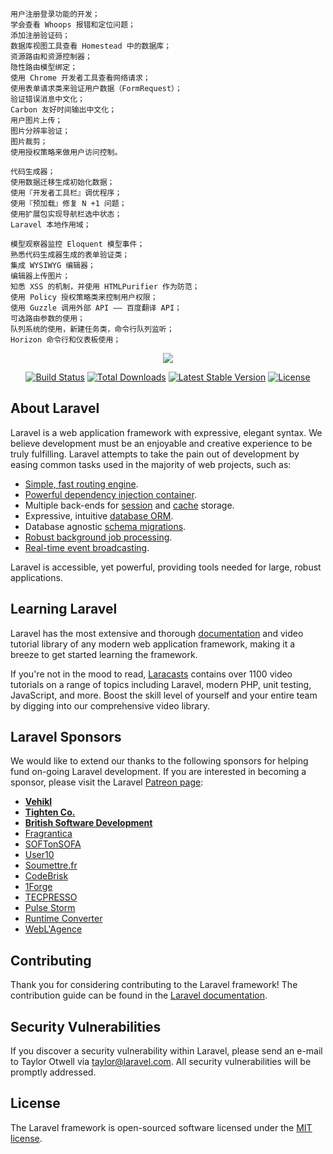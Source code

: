 ```
用户注册登录功能的开发；
学会查看 Whoops 报错和定位问题；
添加注册验证码；
数据库视图工具查看 Homestead 中的数据库；
资源路由和资源控制器；
隐性路由模型绑定；
使用 Chrome 开发者工具查看网络请求；
使用表单请求类来验证用户数据（FormRequest）；
验证错误消息中文化；
Carbon 友好时间输出中文化；
用户图片上传；
图片分辨率验证；
图片裁剪；
使用授权策略来做用户访问控制。
```
```
代码生成器；
使用数据迁移生成初始化数据；
使用『开发者工具栏』调优程序；
使用『预加载』修复 N +1 问题；
使用扩展包实现导航栏选中状态；
Laravel 本地作用域；
```

```
模型观察器监控 Eloquent 模型事件；
熟悉代码生成器生成的表单验证类；
集成 WYSIWYG 编辑器；
编辑器上传图片；
知悉 XSS 的机制，并使用 HTMLPurifier 作为防范；
使用 Policy 授权策略类来控制用户权限；
使用 Guzzle 调用外部 API —— 百度翻译 API；
可选路由参数的使用；
队列系统的使用，新建任务类，命令行队列监听；
Horizon 命令行和仪表板使用；
```
<p align="center"><img src="https://laravel.com/assets/img/components/logo-laravel.svg"></p>

<p align="center">
<a href="https://travis-ci.org/laravel/framework"><img src="https://travis-ci.org/laravel/framework.svg" alt="Build Status"></a>
<a href="https://packagist.org/packages/laravel/framework"><img src="https://poser.pugx.org/laravel/framework/d/total.svg" alt="Total Downloads"></a>
<a href="https://packagist.org/packages/laravel/framework"><img src="https://poser.pugx.org/laravel/framework/v/stable.svg" alt="Latest Stable Version"></a>
<a href="https://packagist.org/packages/laravel/framework"><img src="https://poser.pugx.org/laravel/framework/license.svg" alt="License"></a>
</p>

## About Laravel

Laravel is a web application framework with expressive, elegant syntax. We believe development must be an enjoyable and creative experience to be truly fulfilling. Laravel attempts to take the pain out of development by easing common tasks used in the majority of web projects, such as:

- [Simple, fast routing engine](https://laravel.com/docs/routing).
- [Powerful dependency injection container](https://laravel.com/docs/container).
- Multiple back-ends for [session](https://laravel.com/docs/session) and [cache](https://laravel.com/docs/cache) storage.
- Expressive, intuitive [database ORM](https://laravel.com/docs/eloquent).
- Database agnostic [schema migrations](https://laravel.com/docs/migrations).
- [Robust background job processing](https://laravel.com/docs/queues).
- [Real-time event broadcasting](https://laravel.com/docs/broadcasting).

Laravel is accessible, yet powerful, providing tools needed for large, robust applications.

## Learning Laravel

Laravel has the most extensive and thorough [documentation](https://laravel.com/docs) and video tutorial library of any modern web application framework, making it a breeze to get started learning the framework.

If you're not in the mood to read, [Laracasts](https://laracasts.com) contains over 1100 video tutorials on a range of topics including Laravel, modern PHP, unit testing, JavaScript, and more. Boost the skill level of yourself and your entire team by digging into our comprehensive video library.

## Laravel Sponsors

We would like to extend our thanks to the following sponsors for helping fund on-going Laravel development. If you are interested in becoming a sponsor, please visit the Laravel [Patreon page](https://patreon.com/taylorotwell):

- **[Vehikl](https://vehikl.com/)**
- **[Tighten Co.](https://tighten.co)**
- **[British Software Development](https://www.britishsoftware.co)**
- [Fragrantica](https://www.fragrantica.com)
- [SOFTonSOFA](https://softonsofa.com/)
- [User10](https://user10.com)
- [Soumettre.fr](https://soumettre.fr/)
- [CodeBrisk](https://codebrisk.com)
- [1Forge](https://1forge.com)
- [TECPRESSO](https://tecpresso.co.jp/)
- [Pulse Storm](http://www.pulsestorm.net/)
- [Runtime Converter](http://runtimeconverter.com/)
- [WebL'Agence](https://weblagence.com/)

## Contributing

Thank you for considering contributing to the Laravel framework! The contribution guide can be found in the [Laravel documentation](https://laravel.com/docs/contributions).

## Security Vulnerabilities

If you discover a security vulnerability within Laravel, please send an e-mail to Taylor Otwell via [taylor@laravel.com](mailto:taylor@laravel.com). All security vulnerabilities will be promptly addressed.

## License

The Laravel framework is open-sourced software licensed under the [MIT license](https://opensource.org/licenses/MIT).
